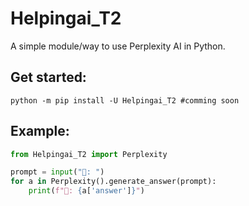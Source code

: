 # Helpingai_T2

A simple module/way to use Perplexity AI in Python.

## Get started:

```
python -m pip install -U Helpingai_T2 #comming soon
```

## Example:

```python
from Helpingai_T2 import Perplexity

prompt = input("👦: ")
for a in Perplexity().generate_answer(prompt):
    print(f"🤖: {a['answer']}")
```

